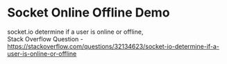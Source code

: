 # Socket Online Offline Demo
socket.io determine if a user is online or offline, <br> Stack Overflow Question - https://stackoverflow.com/questions/32134623/socket-io-determine-if-a-user-is-online-or-offline
